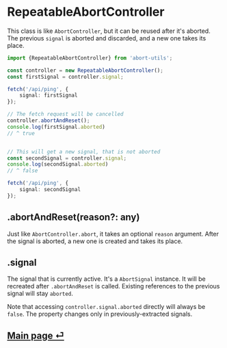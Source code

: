# RepeatableAbortController

This class is like `AbortController`, but it can be reused after it's aborted. The previous `signal` is aborted and discarded, and a new one takes its place.

```ts
import {RepeatableAbortController} from 'abort-utils';

const controller = new RepeatableAbortController();
const firstSignal = controller.signal;

fetch('/api/ping', {
	signal: firstSignal
});

// The fetch request will be cancelled
controller.abortAndReset();
console.log(firstSignal.aborted)
// ^ true


// This will get a new signal, that is not aborted
const secondSignal = controller.signal;
console.log(secondSignal.aborted)
// ^ false

fetch('/api/ping', {
	signal: secondSignal
});
```

## .abortAndReset(reason?: any)

Just like `AbortController.abort`, it takes an optional `reason` argument. After the signal is aborted, a new one is created and takes its place.

## .signal

The signal that is currently active. It's a `AbortSignal` instance. It will be recreated after `.abortAndReset` is called. Existing references to the previous signal will stay `aborted`.

Note that accessing `controller.signal.aborted` directly will always be `false`. The property changes only in previously-extracted signals.

## [Main page ⏎](../readme.md)

